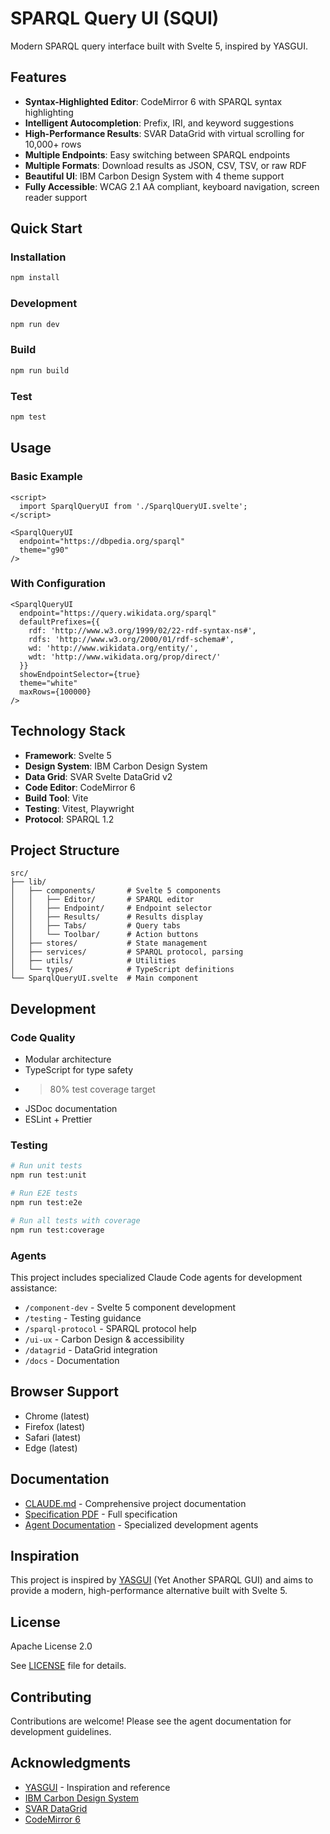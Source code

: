# SPARQL Query UI (SQUI)

Modern SPARQL query interface built with Svelte 5, inspired by YASGUI.

## Features

- **Syntax-Highlighted Editor**: CodeMirror 6 with SPARQL syntax highlighting
- **Intelligent Autocompletion**: Prefix, IRI, and keyword suggestions
- **High-Performance Results**: SVAR DataGrid with virtual scrolling for 10,000+ rows
- **Multiple Endpoints**: Easy switching between SPARQL endpoints
- **Multiple Formats**: Download results as JSON, CSV, TSV, or raw RDF
- **Beautiful UI**: IBM Carbon Design System with 4 theme support
- **Fully Accessible**: WCAG 2.1 AA compliant, keyboard navigation, screen reader support

## Quick Start

### Installation

```bash
npm install
```

### Development

```bash
npm run dev
```

### Build

```bash
npm run build
```

### Test

```bash
npm test
```

## Usage

### Basic Example

```svelte
<script>
  import SparqlQueryUI from './SparqlQueryUI.svelte';
</script>

<SparqlQueryUI 
  endpoint="https://dbpedia.org/sparql"
  theme="g90"
/>
```

### With Configuration

```svelte
<SparqlQueryUI
  endpoint="https://query.wikidata.org/sparql"
  defaultPrefixes={{
    rdf: 'http://www.w3.org/1999/02/22-rdf-syntax-ns#',
    rdfs: 'http://www.w3.org/2000/01/rdf-schema#',
    wd: 'http://www.wikidata.org/entity/',
    wdt: 'http://www.wikidata.org/prop/direct/'
  }}
  showEndpointSelector={true}
  theme="white"
  maxRows={100000}
/>
```

## Technology Stack

- **Framework**: Svelte 5
- **Design System**: IBM Carbon Design System
- **Data Grid**: SVAR Svelte DataGrid v2
- **Code Editor**: CodeMirror 6
- **Build Tool**: Vite
- **Testing**: Vitest, Playwright
- **Protocol**: SPARQL 1.2

## Project Structure

```
src/
├── lib/
│   ├── components/       # Svelte 5 components
│   │   ├── Editor/       # SPARQL editor
│   │   ├── Endpoint/     # Endpoint selector
│   │   ├── Results/      # Results display
│   │   ├── Tabs/         # Query tabs
│   │   └── Toolbar/      # Action buttons
│   ├── stores/           # State management
│   ├── services/         # SPARQL protocol, parsing
│   ├── utils/            # Utilities
│   └── types/            # TypeScript definitions
└── SparqlQueryUI.svelte  # Main component
```

## Development

### Code Quality

- Modular architecture
- TypeScript for type safety
- >80% test coverage target
- JSDoc documentation
- ESLint + Prettier

### Testing

```bash
# Run unit tests
npm run test:unit

# Run E2E tests
npm run test:e2e

# Run all tests with coverage
npm run test:coverage
```

### Agents

This project includes specialized Claude Code agents for development assistance:

- `/component-dev` - Svelte 5 component development
- `/testing` - Testing guidance
- `/sparql-protocol` - SPARQL protocol help
- `/ui-ux` - Carbon Design & accessibility
- `/datagrid` - DataGrid integration
- `/docs` - Documentation

## Browser Support

- Chrome (latest)
- Firefox (latest)
- Safari (latest)
- Edge (latest)

## Documentation

- [CLAUDE.md](.claude/CLAUDE.md) - Comprehensive project documentation
- [Specification PDF](docs/SPARQL%20Query%20UI%20Web%20Component%20Specification.pdf) - Full specification
- [Agent Documentation](.claude/agents/) - Specialized development agents

## Inspiration

This project is inspired by [YASGUI](https://triply.cc/docs/yasgui) (Yet Another SPARQL GUI) and aims to provide a modern, high-performance alternative built with Svelte 5.

## License

Apache License 2.0

See [LICENSE](LICENSE) file for details.

## Contributing

Contributions are welcome! Please see the agent documentation for development guidelines.

## Acknowledgments

- [YASGUI](https://github.com/TriplyDB/Yasgui) - Inspiration and reference
- [IBM Carbon Design System](https://carbondesignsystem.com/)
- [SVAR DataGrid](https://svar.dev/svelte/datagrid/)
- [CodeMirror 6](https://codemirror.net/)
